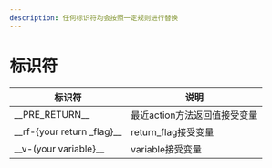 ```yaml
---
description: 任何标识符均会按照一定规则进行替换
---
```


# 标识符

| 标识符                             | 说明                |
| ------------------------------- | ----------------- |
| \_\_PRE\_RETURN\_\_             | 最近action方法返回值接受变量 |
| \_\_rf-{your return \_flag}\_\_ | return\_flag接受变量  |
| \_\_v-(your variable}\_\_       | variable接受变量      |

